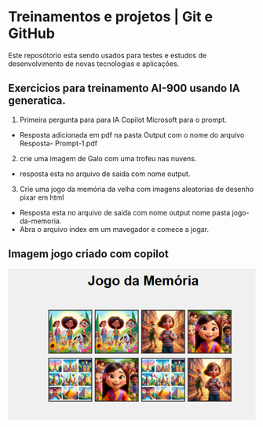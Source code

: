 # Treinamentos e projetos | Git e GitHub

Este reposótorio esta sendo usados para testes e estudos de desenvolvimento de novas tecnologias e aplicações.


## Exercicios para treinamento AI-900 usando IA generatica.
1) Primeira pergunta para para IA Copilot Microsoft  para o prompt.

* Resposta adicionada em pdf na pasta Output com o nome do arquivo Resposta- Prompt-1.pdf

2) crie uma imagem de Galo com uma trofeu nas nuvens.

* resposta esta no arquivo de saida com nome output.


3) Crie uma jogo da memória da velha com imagens aleatorias de desenho pixar em html

* Resposta esta no arquivo de saida com nome output nome pasta jogo-da-memoria.
* Abra o arquivo index em um mavegador e comece a jogar.

## Imagem jogo criado com copilot

![Jogo da memória](./Output/imagem-jogo-da-memoria.png)